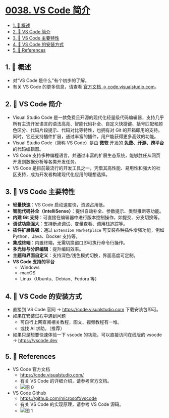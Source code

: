 # [0038. VS Code 简介](https://github.com/tnotesjs/TNotes.vscode/tree/main/notes/0038.%20VS%20Code%20%E7%AE%80%E4%BB%8B)

<!-- region:toc -->

- [1. 📝 概述](#1--概述)
- [2. 📒 VS Code 简介](#2--vs-code-简介)
- [3. 📒 VS Code 主要特性](#3--vs-code-主要特性)
- [4. 📒 VS Code 的安装方式](#4--vs-code-的安装方式)
- [5. 🔗 References](#5--references)

<!-- endregion:toc -->

## 1. 📝 概述

- 对“VS Code 是什么”有个初步的了解。
- 有关 VS Code 的更多信息，请查看 [官方文档 -> code.visualstudio.com](https://code.visualstudio.com/)。

## 2. 📒 VS Code 简介

- Visual Studio Code 是一款免费且开源的现代化轻量级代码编辑器，支持几乎所有主流开发语言的语法高亮、智能代码补全、自定义快捷键、括号匹配和颜色区分、代码片段提示、代码对比等特性，也拥有对 Git 的开箱即用的支持。同时，它还支持插件扩展，通过丰富的插件，用户能获得更多高效的功能。
- Visual Studio Code（简称 VS Code）是由 **微软** 开发的 **免费、开源、跨平台** 的代码编辑器。
- VS Code 支持多种编程语言，并通过丰富的扩展生态系统，能够胜任从网页开发到数据分析等各类开发任务。
- VS Code 是目前最流行的开发工具之一，凭借其高性能、易用性和强大的社区支持，成为开发者构建现代化应用的理想选择。

## 3. 📒 VS Code 主要特性

- **轻量快速**：VS Code 启动速度快，资源占用低。
- **智能代码补全（IntelliSense）**：提供自动补全、参数提示、类型推断等功能。
- **内建 Git 支持**：可直接在编辑器中进行版本控制操作，如提交、分支切换等。
- **调试功能强大**：支持断点调试、变量查看、调用栈追踪等。
- **插件扩展性强**：通过 `Extension Marketplace` 可安装各种插件增强功能，例如 Python、Java、Docker 支持等。
- **集成终端**：内置终端，无需切换窗口即可执行命令行操作。
- **多光标与分屏编辑**：提升编码效率。
- **主题和界面自定义**：支持深色/浅色模式切换，界面高度可定制。
- **VS Code 支持的平台**
  - Windows
  - macOS
  - Linux（Ubuntu、Debian、Fedora 等）

## 4. 📒 VS Code 的安装方式

- 直接到 VS Code 官网 -> https://code.visualstudio.com 下载安装包即可。
- 如果在安装过程中遇到问题
  - 可自行上网查阅相关教程，图文、视频教程有一堆。
  - 或找 AI 求助。（推荐）
- 如果只是想要快速体验一下 vscode 的功能，可以直接访问在线版的 vsocde -> https://vscode.dev

## 5. 🔗 References

- VS Code 官方文档
  - https://code.visualstudio.com/
  - 有关 VS Code 的详细介绍，请参考官方文档。
  - ![图 0](https://cdn.jsdelivr.net/gh/tnotesjs/imgs@main/2025-05-24-23-47-04.png)
- VS Code Github
  - https://github.com/microsoft/vscode
  - 有关 VS Code 的实现原理，请参考 VS Code 源码。
  - ![图 1](https://cdn.jsdelivr.net/gh/tnotesjs/imgs@main/2025-05-24-23-47-44.png)
